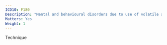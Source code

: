 ```yaml
---
ICD10: F180
Description: "Mental and behavioural disorders due to use of volatile solvents: Acute intoxication"
Matters: Yes
Weight: 1
---
```

Technique
